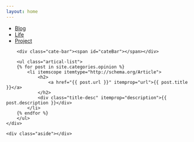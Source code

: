 ```yaml
---
layout: home
---
```


<div class="index-content project">
    <div class="section">
        <ul class="artical-cate">
            <li><a href="/"><span>Blog</span></a></li>
            <li><a href="/life"><span>Life</span></a></li>
            <li class="on"><a href="/project"><span>Project</span></a></li>
        </ul>

        <div class="cate-bar"><span id="cateBar"></span></div>

        <ul class="artical-list">
        {% for post in site.categories.opinion %}
            <li itemscope itemtype="http://schema.org/Article">
                <h2>
                    <a href="{{ post.url }}" itemprop="url">{{ post.title }}</a>
                </h2>
                <div class="title-desc" itemprop="description">{{ post.description }}</div>
            </li>
        {% endfor %}
        </ul>
    </div>

    <div class="aside"></div>
</div>
